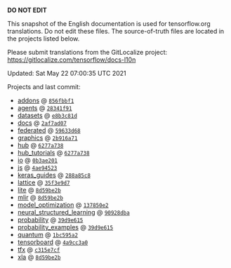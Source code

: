 __DO NOT EDIT__

This snapshot of the English documentation is used for tensorflow.org
translations. Do not edit these files. The source-of-truth files are located in
the projects listed below.

Please submit translations from the GitLocalize project: https://gitlocalize.com/tensorflow/docs-l10n

Updated: Sat May 22 07:00:35 UTC 2021

Projects and last commit:

- [addons](https://github.com/tensorflow/addons/tree/master/docs) @ <a href='https://github.com/tensorflow/addons/commit/856fbbf1800e77e618a8075814ad70d23e802bb2'><code>856fbbf1</code></a>
- [agents](https://github.com/tensorflow/agents/tree/master/docs) @ <a href='https://github.com/tensorflow/agents/commit/28341f912a74993f06019d2e219b0ae83a751a56'><code>28341f91</code></a>
- [datasets](https://github.com/tensorflow/datasets/tree/master/docs) @ <a href='https://github.com/tensorflow/datasets/commit/e8b3c81d5496a22564313c7af1812ef486aec206'><code>e8b3c81d</code></a>
- [docs](https://github.com/tensorflow/docs/tree/master/site/en) @ <a href='https://github.com/tensorflow/docs/commit/2af7ad07ad4d26f3bae069e055bb02187204576f'><code>2af7ad07</code></a>
- [federated](https://github.com/tensorflow/federated/tree/master/docs) @ <a href='https://github.com/tensorflow/federated/commit/59633d68e04f46c4881a05af5cda75bddc532afb'><code>59633d68</code></a>
- [graphics](https://github.com/tensorflow/graphics/tree/master/tensorflow_graphics/g3doc) @ <a href='https://github.com/tensorflow/graphics/commit/2b916a71bf4fbc6472fe99036a428c4365681e64'><code>2b916a71</code></a>
- [hub](https://github.com/tensorflow/hub/tree/master/docs) @ <a href='https://github.com/tensorflow/hub/commit/6277a73809398a1b6bb82a6afa2b8cf6170cb7de'><code>6277a738</code></a>
- [hub_tutorials](https://github.com/tensorflow/hub/tree/master/examples/colab) @ <a href='https://github.com/tensorflow/hub/commit/6277a73809398a1b6bb82a6afa2b8cf6170cb7de'><code>6277a738</code></a>
- [io](https://github.com/tensorflow/io/tree/master/docs) @ <a href='https://github.com/tensorflow/io/commit/0b3ae2015122c4e75b68f4290e325df75744c092'><code>0b3ae201</code></a>
- [js](https://github.com/tensorflow/tfjs-website/tree/master/docs) @ <a href='https://github.com/tensorflow/tfjs-website/commit/4ae945230a7423f2ff6ecea37af63259dad2fa0d'><code>4ae94523</code></a>
- [keras_guides](https://github.com/tensorflow/docs/tree/snapshot-keras/site/en/guide/keras) @ <a href='https://github.com/tensorflow/docs/commit/288a85c8c652050d802d4737ebf21d19254b6672'><code>288a85c8</code></a>
- [lattice](https://github.com/tensorflow/lattice/tree/master/docs) @ <a href='https://github.com/tensorflow/lattice/commit/35f3e9d7da7f90a700d7a903e1818e82965f245c'><code>35f3e9d7</code></a>
- [lite](https://github.com/tensorflow/tensorflow/tree/master/tensorflow/lite/g3doc) @ <a href='https://github.com/tensorflow/tensorflow/commit/8d59be2bded4505124c1a656125472b1aa6bea0f'><code>8d59be2b</code></a>
- [mlir](https://github.com/tensorflow/tensorflow/tree/master/tensorflow/compiler/mlir/g3doc) @ <a href='https://github.com/tensorflow/tensorflow/commit/8d59be2bded4505124c1a656125472b1aa6bea0f'><code>8d59be2b</code></a>
- [model_optimization](https://github.com/tensorflow/model-optimization/tree/master/tensorflow_model_optimization/g3doc) @ <a href='https://github.com/tensorflow/model-optimization/commit/137850e2bfb4cebcd2674ae3114c2d1833a31660'><code>137850e2</code></a>
- [neural_structured_learning](https://github.com/tensorflow/neural-structured-learning/tree/master/g3doc) @ <a href='https://github.com/tensorflow/neural-structured-learning/commit/90928dba3ae6ff07a42c7b052f7416f43911f09b'><code>90928dba</code></a>
- [probability](https://github.com/tensorflow/probability/tree/master/tensorflow_probability/g3doc) @ <a href='https://github.com/tensorflow/probability/commit/39d9e615dceb9373ea215035db5111e022088bd5'><code>39d9e615</code></a>
- [probability_examples](https://github.com/tensorflow/probability/tree/master/tensorflow_probability/examples/jupyter_notebooks) @ <a href='https://github.com/tensorflow/probability/commit/39d9e615dceb9373ea215035db5111e022088bd5'><code>39d9e615</code></a>
- [quantum](https://github.com/tensorflow/quantum/tree/master/docs) @ <a href='https://github.com/tensorflow/quantum/commit/1bc595a2c552dd0410536f82030b088b3490a0ce'><code>1bc595a2</code></a>
- [tensorboard](https://github.com/tensorflow/tensorboard/tree/master/docs) @ <a href='https://github.com/tensorflow/tensorboard/commit/4a9cc3a0f12a10a608e4b4891cc719eded491097'><code>4a9cc3a0</code></a>
- [tfx](https://github.com/tensorflow/tfx/tree/master/docs) @ <a href='https://github.com/tensorflow/tfx/commit/c315e7cf75822088e974e15b43c96fab86746733'><code>c315e7cf</code></a>
- [xla](https://github.com/tensorflow/tensorflow/tree/master/tensorflow/compiler/xla/g3doc) @ <a href='https://github.com/tensorflow/tensorflow/commit/8d59be2bded4505124c1a656125472b1aa6bea0f'><code>8d59be2b</code></a>

